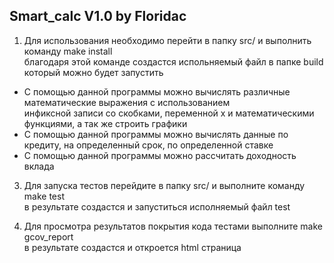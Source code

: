 ## Smart_calc V1.0 by Floridac

1. Для использования необходимо перейти в папку src/ и выполнить команду make install \
  благодаря этой команде создастся испольняемый файл в папке build который можно будет запустить

- С помощью данной программы можно вычислять различные математические выражения с использованием \
  инфиксной записи со скобками, переменной х и математическими функциями, а так же строить графики
- С помощью данной программы можно вычислять данные по кредиту, на определенный срок, по определенной ставке
- С помощью данной программы можно рассчитать доходность вклада 
  
3. Для запуска тестов перейдите в папку src/ и выполните команду make test \
  в результате создастся и запуститься исполняемый файл test 

4. Для просмотра результатов покрытия кода тестами выполните make gcov_report \
  в результате создастся и откроется html страница
